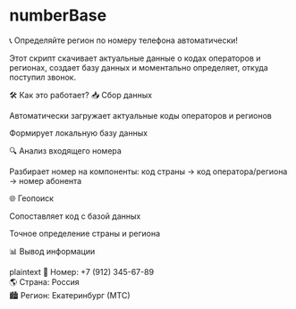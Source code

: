 ﻿# numberBase
📞 Определяйте регион по номеру телефона автоматически!

Этот скрипт скачивает актуальные данные о кодах операторов и регионах, создает базу данных и моментально определяет, откуда поступил звонок.

🛠 Как это работает?
📥 Сбор данных

Автоматически загружает актуальные коды операторов и регионов

Формирует локальную базу данных

🔍 Анализ входящего номера

Разбирает номер на компоненты: код страны → код оператора/региона → номер абонента

🌐 Геопоиск

Сопоставляет код с базой данных

Точное определение страны и региона

📊 Вывод информации

plaintext
📱 Номер: +7 (912) 345-67-89  
🌎 Страна: Россия  
🏙 Регион: Екатеринбург (МТС)
